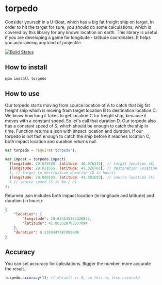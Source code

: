 torpedo
=======

Consider yourself in a U-Boat, which has a big fat freight ship on target. In order to hit the target for sure, you should do some calculations, which is covered by this library for any known location on earth. This library is useful if you are developing a game for longitude - latitude coordinates. It helps you auto-aiming any kind of projectile.

[![Build Status](https://travis-ci.org/mstdokumaci/torpedo.svg?branch=master)](https://travis-ci.org/mstdokumaci/torpedo)

## How to install
```sh
npm install torpedo
```

## How to use
Our torpedo starts moving from source location of A to catch that big fat freight ship which is moving from target location B to destination location C. We know how long it takes to get location C for freight ship, because it  moves with a constant speed. So let's call that duration D. Our torpedo also has a constant speed of S, which should be enough to catch the ship in time. Function returns a json with impact location and duration. If our torpedo is not fast enough to catch the ship before it reaches location C, both impact location and duration returns null.

```js
var torpedo = require('torpedo');

var impcat = torpedo.impact(
  {longitude: 29.049588, latitude: 40.976345}, // target location (B)
  {longitude: 29.021666, latitude: 41.026785}, // destination location (C)
  1, // target to destination duration (D in hours)
  {longitude: 29.060103, latitude: 41.001693}, // source location (A)
  4 // source speed (S in km / h)
);
```

Returned json includes both impact location (in longitude and latitude) and duration (in hours):
```json
{
	"location": {
		"longitude": 29.034545174320822,
		"latitude": 41.003529705337094
	},
	"duration": 0.5389347387955006
}
```

## Accuracy
You can set accuracy for calculations. Bigger the number, more accurate the result.

```js
torpedo.accuracy(1); // default is 5, so this is less accurate
```
